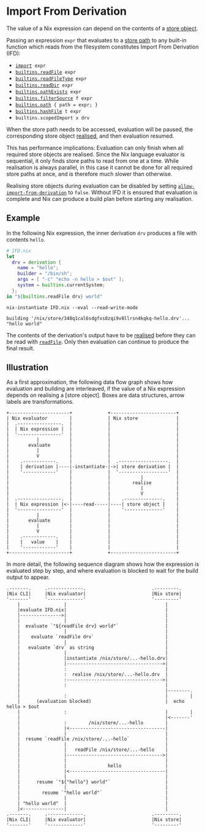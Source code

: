 # Import From Derivation

The value of a Nix expression can depend on the contents of a [store object](@docroot@/glossary.md#gloss-store-object).

Passing an expression `expr` that evaluates to a [store path](@docroot@/glossary.md#gloss-store-path) to any built-in function which reads from the filesystem constitutes Import From Derivation (IFD):

- [`import`](./builtins.md#builtins-import)` expr`
- [`builtins.readFile`](./builtins.md#builtins-readFile)` expr`
- [`builtins.readFileType`](./builtins.md#builtins-readFileType)` expr`
- [`builtins.readDir`](./builtins.md#builtins-readDir)` expr`
- [`builtins.pathExists`](./builtins.md#builtins-pathExists)` expr`
- [`builtins.filterSource`](./builtins.md#builtins-filterSource)` f expr`
- [`builtins.path`](./builtins.md#builtins-path)` { path = expr; }`
- [`builtins.hashFile`](./builtins.md#builtins-hashFile)` t expr`
- `builtins.scopedImport x drv`

When the store path needs to be accessed, evaluation will be paused, the corresponding store object [realised], and then evaluation resumed.

[realised]: @docroot@/glossary.md#gloss-realise

This has performance implications:
Evaluation can only finish when all required store objects are realised.
Since the Nix language evaluator is sequential, it only finds store paths to read from one at a time.
While realisation is always parallel, in this case it cannot be done for all required store paths at once, and is therefore much slower than otherwise.

Realising store objects during evaluation can be disabled by setting [`allow-import-from-derivation`](../command-ref/conf-file.md#conf-allow-import-from-derivation) to `false`.
Without IFD it is ensured that evaluation is complete and Nix can produce a build plan before starting any realisation.

## Example

In the following Nix expression, the inner derivation `drv` produces a file with contents `hello`.

```nix
# IFD.nix
let
  drv = derivation {
    name = "hello";
    builder = "/bin/sh";
    args = [ "-c" "echo -n hello > $out" ];
    system = builtins.currentSystem;
  };
in "${builtins.readFile drv} world"
```

```shellSession
nix-instantiate IFD.nix --eval --read-write-mode
```

```
building '/nix/store/348q1cal6sdgfxs8zqi9v8llrsn4kqkq-hello.drv'...
"hello world"
```

The contents of the derivation's output have to be [realised] before they can be read with [`readFile`](./builtins.md#builtins-readFile).
Only then evaluation can continue to produce the final result.

## Illustration

As a first approximation, the following data flow graph shows how evaluation and building are interleaved, if the value of a Nix expression depends on realising a [store object].
Boxes are data structures, arrow labels are transformations.

```
+----------------------+             +------------------------+
| Nix evaluator        |             | Nix store              |
|  .----------------.  |             |                        |
|  | Nix expression |  |             |                        |
|  '----------------'  |             |                        |
|          |           |             |                        |
|       evaluate       |             |                        |
|          |           |             |                        |
|          V           |             |                        |
|    .------------.    |             |  .------------------.  |
|    | derivation |----|-instantiate-|->| store derivation |  |
|    '------------'    |             |  '------------------'  |
|                      |             |           |            |
|                      |             |        realise         |
|                      |             |           |            |
|                      |             |           V            |
|  .----------------.  |             |    .--------------.    |
|  | Nix expression |<-|----read-----|----| store object |    |
|  '----------------'  |             |    '--------------'    |
|          |           |             |                        |
|       evaluate       |             |                        |
|          |           |             |                        |
|          V           |             |                        |
|    .------------.    |             |                        |
|    |   value    |    |             |                        |
|    '------------'    |             |                        |
+----------------------+             +------------------------+
```

In more detail, the following sequence diagram shows how the expression is evaluated step by step, and where evaluation is blocked to wait for the build output to appear.

```
.-------.     .-------------.                        .---------.
|Nix CLI|     |Nix evaluator|                        |Nix store|
'-------'     '-------------'                        '---------'
    |                |                                    |
    |evaluate IFD.nix|                                    |
    |--------------->|                                    |
    |                |                                    |
    |  evaluate `"${readFile drv} world"`                 |
    |                |                                    |
    |    evaluate `readFile drv`                          |
    |                |                                    |
    |   evaluate `drv` as string                          |
    |                |                                    |
    |                |instantiate /nix/store/...-hello.drv|
    |                |----------------------------------->|
    |                :                                    |
    |                :  realise /nix/store/...-hello.drv  |
    |                :----------------------------------->|
    |                :                                    |
    |                                                     |--------.
    |                :                                    |        |
    |      (evaluation blocked)                           |  echo hello > $out
    |                :                                    |        |
    |                                                     |<-------'
    |                :        /nix/store/...-hello        |
    |                |<-----------------------------------|
    |                |                                    |
    |  resume `readFile /nix/store/...-hello`             |
    |                |                                    |
    |                |   readFile /nix/store/...-hello    |
    |                |----------------------------------->|
    |                |                                    |
    |                |               hello                |
    |                |<-----------------------------------|
    |                |                                    |
    |      resume `"${"hello"} world"`                    |
    |                |                                    |
    |        resume `"hello world"`                       |
    |                |                                    |
    | "hello world"  |                                    |
    |<---------------|                                    |
.-------.     .-------------.                        .---------.
|Nix CLI|     |Nix evaluator|                        |Nix store|
'-------'     '-------------'                        '---------'
```
